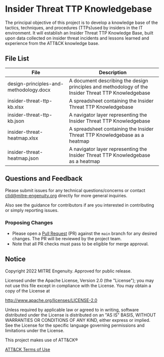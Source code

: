 # Insider Threat TTP Knowledgebase
The principal objective of this project is to develop a knowledge base of the tactics, techniques, and procedures 
(TTPs)used by insiders in the IT environment. It will establish an Insider Threat TTP Knowledge Base, built upon
data collected on insider threat incidents and lessons learned and experience from the ATT&CK knowledge base. 

## File List
| File | Description |
|------|-------------|
| design-principles-and-methodology.docx | A document describing the design principles and methodology of the Insider Threat TTP Knowledgebase |
| insider-threat-ttp-kb.xlsx | A spreadsheet containing the Insider Threat TTP Knowledgebase |
| insider-threat-ttp-kb.json | A navigator layer representing the Insider Threat TTP Knowledgebase |
| insider-threat-heatmap.xlsx | A spreadsheet containing the Insider Threat TTP Knowledgebase as a heatmap |
| insider-threat-heatmap.json | A navigator layer representing the Insider Threat TTP Knowledgebase as a heatmap|

## Questions and Feedback
Please submit issues for any technical questions/concerns or contact ctid@mitre-engenuity.org directly for more general inquiries.

Also see the guidance for contributors if are you interested in contributing or simply reporting issues.


### Proposing Changes

* Please open a [Pull Request](https://docs.github.com/en/pull-requests/collaborating-with-pull-requests/proposing-changes-to-your-work-with-pull-requests/about-pull-requests) (PR) against the `main` branch for any desired changes. The PR will be reviewed by the project team.
* Note that all PR checks must pass to be eligible for merge approval.


## Notice
Copyright 2022 MITRE Engenuity. Approved for public release.

Licensed under the Apache License, Version 2.0 (the "License"); you may not use this file except in compliance with the License. You may obtain a copy of the License at

http://www.apache.org/licenses/LICENSE-2.0

Unless required by applicable law or agreed to in writing, software distributed under the License is distributed on an "AS IS" BASIS, WITHOUT WARRANTIES OR CONDITIONS OF ANY KIND, either express or implied. See the License for the specific language governing permissions and limitations under the License.

This project makes use of ATT&CK®

[ATT&CK Terms of Use](https://attack.mitre.org/resources/terms-of-use/)

